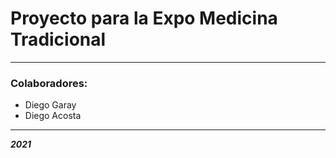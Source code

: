 # Proyecto para la Expo Medicina Tradicional

___

### Colaboradores:

- Diego Garay
- Diego Acosta

___

***2021***